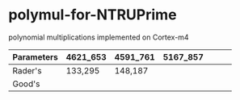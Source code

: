 # polymul-for-NTRUPrime
polynomial multiplications implemented on Cortex-m4

|Parameters|4621_653|4591_761|5167_857|   |   |   |
|---|---|---|---|---|---|---|
|  Rader's|133,295|148,187|   |   |   |   |
|  Good's |   |   |   |   |   |   |
